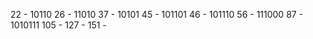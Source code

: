 22 - 10110
26 - 11010
37 - 10101
45 - 101101
46 - 101110
56 - 111000
87 - 1010111
105 - 
127 -
151 -

